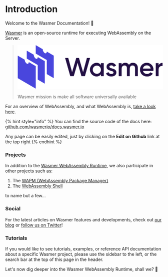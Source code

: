 # Introduction

Welcome to the Wasmer Documentation! 👋

[Wasmer](https://wasmer.io/) is an open-source runtime for executing WebAssembly on the Server.

> ![](.gitbook/assets/image%20%285%29%20%281%29.png)
>
> Wasmer mission is make all software universally available

For an overview of WebAssembly, and what WebAssembly is, [take a look here](https://webassembly.org/).

{% hint style="info" %}
You can find the source code of the docs here: [github.com/wasmerio/docs.wasmer.io](https://github.com/wasmerio/docs.wasmer.io)

Any page can be easily edited, just by clicking on the **Edit on Github** link at the top right
{% endhint %}

### Projects

In addition to the [Wasmer WebAssembly Runtime](ecosystem/wasmer/), we also participate in other projects such as:

1. The [WAPM \(WebAssembly Package Manager\)](ecosystem/wapm/)
2. The [WebAssembly Shell](ecosystem/webassembly.sh.md)

to name but a few...

### Social

For the latest articles on Wasmer features and developments, check out [our blog](https://medium.com/wasmer) or [follow us on Twitter](https://twitter.com/wasmerio)!

### Tutorials

If you would like to see tutorials, examples, or reference API documentation about a specific Wasmer project, please use the sidebar to the left, or the search bar at the top of this page in the header.

Let's now dig deeper into the Wasmer WebAssembly Runtime, shall we? 🙂

